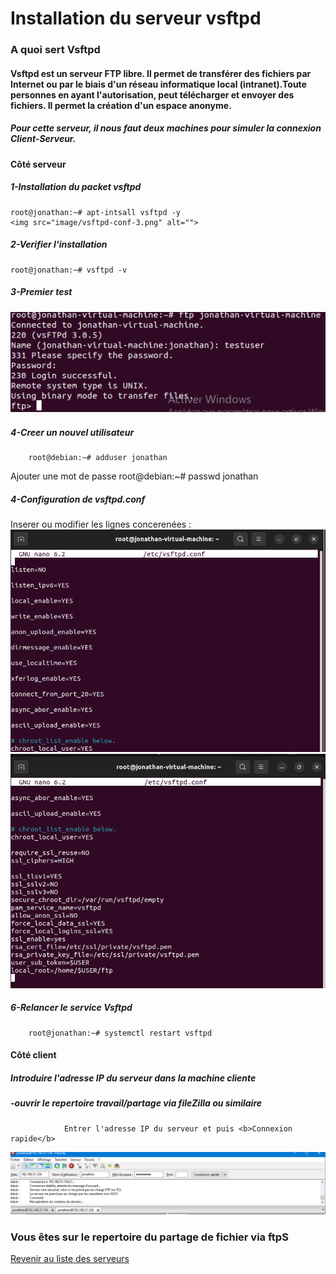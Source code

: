 # Installation du serveur vsftpd
### A quoi sert Vsftpd
#### Vsftpd est un serveur FTP libre. Il permet de transférer des fichiers par Internet ou par le biais d'un réseau informatique local (intranet).Toute personnes en ayant l'autorisation, peut télécharger et envoyer des fichiers. Il permet la création d'un espace anonyme.

##### Pour cette serveur, il nous faut deux machines pour simuler la connexion Client-Serveur.

#### Côté serveur
##### 1-Installation du packet vsftpd
    root@jonathan:~# apt-intsall vsftpd -y
    <img src="image/vsftpd-conf-3.png" alt="">
##### 2-Verifier l'installation
    root@jonathan:~# vsftpd -v
##### 3-Premier test
<img src="image/vsftpd-test-success.png" alt="">

##### 4-Creer un nouvel utilisateur
        root@debian:~# adduser jonathan
Ajouter une mot de passe
        root@debian:~# passwd jonathan
##### 4-Configuration de vsftpd.conf
Inserer ou modifier les lignes concerenées :
<img src="image/vsftpd-conf.png" alt="">
<img src="image/vsftpd-conf-1.png" alt="">
##### 6-Relancer le service Vsftpd
        root@jonathan:~# systemctl restart vsftpd
#### Côté client
#####  Introduire l'adresse IP du serveur dans la machine cliente
#####      -ouvrir le repertoire travail/partage via fileZilla ou similaire
                Entrer l'adresse IP du serveur et puis <b>Connexion rapide</b>
<img src="image/vsftpd.png" alt="">

### Vous êtes sur le repertoire du partage de fichier via ftpS


<a href="https://github.com/Jonas4884/Reseau-et-systeme">Revenir au liste des serveurs</a>
